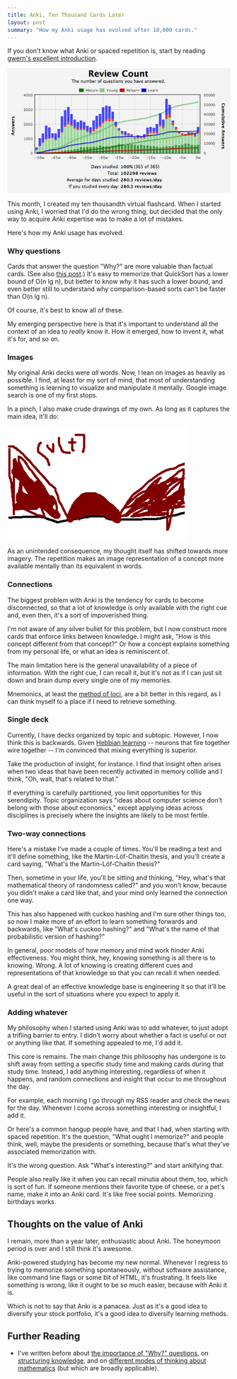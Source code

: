 ```yaml
---
title: Anki, Ten Thousand Cards Later
layout: post
summary: "How my Anki usage has evolved after 10,000 cards."
---
```


If you don't know what Anki or spaced repetition is, start by reading
[gwern's excellent introduction](http://www.gwern.net/Spaced%20repetition).

!["Picture of Anki review statistics."](/img/anki.png)

This month, I created my ten thousandth virtual flashcard. When I started using Anki, I worried that I'd do the wrong thing, but
decided that the only way to acquire Anki expertise was to make a lot of
mistakes.

Here's how my Anki usage has evolved.

### Why questions

Cards that answer the question "Why?" are more valuable than factual
cards. (See also [this post](http://rs.io/2014/02/25/why-questions-reveal-structure.html).) It's
easy to memorize that QuickSort has a lower bound of O(n lg n), but better to
know *why* it has such a lower bound, and even better still to understand why
comparison-based sorts can't be faster than O(n lg n).

Of course, it's best to know all of these.

My emerging perspective here is that it's important to understand all the
context of an idea to *really* know it. How it emerged, how to invent it, what
it's for, and so on. 

### Images

My original Anki decks were *all* words. Now, I lean on images as
  heavily as possible. I find, at least for my sort of
  mind, that most of understanding something is learning to visualize
  and manipulate it mentally. Google image search is one of my first stops.
  
In a pinch, I also make crude drawings of my own. As long as it captures the
main idea, it'll do:

!["Crude math drawing."](/img/crude-anki.png)
  
As an unintended consequence, my thought itself has shifted towards more imagery. The repetition makes an image
representation of a concept more available mentally than its equivalent in words.

### Connections

The biggest problem with Anki is the tendency for cards to become
disconnected, so that a lot of knowledge is only available with the right cue
and, even then, it's a sort of impoverished thing.

I'm not aware of any silver bullet for this problem, but I now construct more
cards that enforce links between knowledge. I might ask, "How is this concept
different from that concept?" Or how a concept explains something from my
personal life, or what an idea is reminiscent of.

The main limitation here is the general unavailability of a piece of information. With the right cue, I can recall it,
but it's not as if I can just sit down and brain dump every single one of my
memories.

Mnemonics, at least the [method of loci](http://en.wikipedia.org/wiki/Method_of_loci), are a bit better in this regard, as I
can think myself to a place if I need to retrieve something.

### Single deck

Currently, I have decks organized by topic and subtopic. However, I now think this
is backwards. Given [Hebbian learning](http://en.wikipedia.org/wiki/Hebbian_theory) -- neurons that fire together wire
together -- I'm convinced that mixing everything is superior.

Take the production of insight, for instance. I find that insight often arises when
two ideas that have been recently activated in memory collide and I think, "Oh,
wait, that's related to that."

If everything is carefully partitioned, you limit opportunities for this
serendipity. Topic organization says "ideas about computer science don't belong with those about economics,"
except applying ideas across disciplines is precisely where the insights are
likely to be most fertile.

### Two-way connections

Here's a mistake I've made a couple of times. You'll be reading a text and it'll
define something, like the Martin-Löf-Chaitin thesis, and you'll create a card
saying, "What's the Martin-Löf-Chaitin thesis?"

Then, sometime in your life, you'll be sitting and thinking, "Hey, what's that
mathematical theory of randomness called?" and you won't know, because you
didn't make a card like that, and your mind only learned the connection one
way.

This has also happened with cuckoo hashing and I'm sure other things too, so now
I make more of an effort to learn something forwards and backwards, like "What's
cuckoo hashing?" and "What's the name of that probabilistic version of hashing?"

In general, poor models of how memory and mind
work hinder Anki effectiveness. You might think, hey, knowing something is all there is to knowing. Wrong.
A lot of knowing is creating different cues and representations of that
knowledge so that you can recall it when needed.

A great deal of an effective knowledge base is engineering it so that it'll be
useful in the sort of situations where you expect to apply it.

### Adding whatever

My philosophy when I started using Anki was to add whatever, to just adopt a
trifling barrier to entry. I didn't worry about whether a fact is useful or not
or anything like that. If something appealed to me, I'd add it.

This core is remains. The main change this philosophy has undergone is to shift away from setting a
specific study time and making cards during that study time. Instead, I add
anything interesting, regardless of when it happens, and random
connections and insight that occur to me throughout the day.

For example, each morning I go through my RSS reader and check the news for the
day. Whenever I come across something interesting or insightful, I add it.

Or here's a common hangup people have, and that I had, when starting with spaced
repetition. It's the question, "What ought I memorize?" and people think, well,
maybe the presidents or something, because that's what they've associated
memorization with.

It's the wrong question. Ask "What's interesting?" and start ankifying that.

People also really like it when you can recall minutia about them, too,
which is sort of fun. If someone mentions their favorite type of cheese, or a pet's
name, make it into an Anki card. It's like free social points. Memorizing
birthdays works.

## Thoughts on the value of Anki

I remain, more than a year later, enthusiastic about Anki. The honeymoon period
is over and I still think it's awesome.

Anki-powered studying has become my new normal. Whenever I regress to trying to
memorize something spontaneously,
without software assistance, like command line flags or some bit of HTML, it's
frustrating. It feels like something is wrong, like it ought to be so much
easier, because with Anki it is.

Which is not to say that Anki is a panacea. Just as it's a good idea to
diversify your stock portfolio, it's a good idea to diversify learning
methods.

## Further Reading

* I've written before about
  [the importance of "Why?" questions](http://rs.io/2014/02/25/why-questions-reveal-structure.html),
  on
  [structuring knowledge](http://rs.io/2014/02/24/compressing-knowledge.html),
  and on [different modes of thinking about mathematics](http://rs.io/2013/10/08/heuristics-for-reading-mathematics.html) (but which are broadly applicable).
